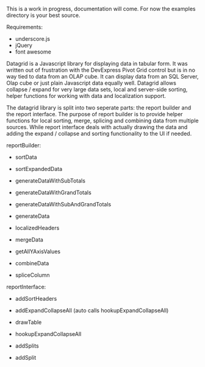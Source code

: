 This is a work in progress, documentation will come. For now the
examples directory is your best source.

Requirements:
 - underscore.js
 - jQuery 
 - font awesome

Datagrid is a Javascript library for displaying data in tabular
form. It was written out of frustration with the DevExpress Pivot Grid
control but is in no way tied to data from an OLAP cube. It can
display data from an SQL Server, Olap cube or just plain Javascript
data equally well. Datagrid allows collapse / expand for very large
data sets, local and server-side sorting, helper functions for working
with data and localization support.

The datagrid library is split into two seperate parts: the report
builder and the report interface. The purpose of report builder is to
provide helper functions for local sorting, merge, splicing and
combining data from multiple sources. While report interface deals
with actually drawing the data and adding the expand / collapse and
sorting functionality to the UI if needed.

reportBuilder:
 - sortData
 - sortExpandedData

 - generateDataWithSubTotals
 - generateDataWithGrandTotals
 - generateDataWithSubAndGrandTotals
 - generateData

 - localizedHeaders

 - mergeData
 - getAllYAxisValues

 - combineData

 - spliceColumn

reportInterface:
 - addSortHeaders
 - addExpandCollapseAll (auto calls hookupExpandCollapseAll)

 - drawTable

 - hookupExpandCollapseAll

 - addSplits
 - addSplit

